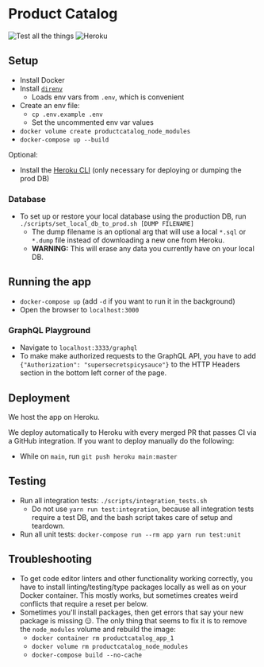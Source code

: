 # Product Catalog

![Test all the things](https://github.com/quiltyweb/productcatalog/workflows/Test%20all%20the%20things/badge.svg)
![Heroku](https://heroku-badge.herokuapp.com/?app=productcatalog)

## Setup

- Install Docker
- Install [`direnv`](https://direnv.net/)
  - Loads env vars from `.env`, which is convenient
- Create an env file:
  - `cp .env.example .env`
  - Set the uncommented env var values
- `docker volume create productcatalog_node_modules`
- `docker-compose up --build`

Optional:
- Install the [Heroku CLI](https://devcenter.heroku.com/articles/heroku-cli) (only necessary for deploying or dumping the prod DB)

### Database
- To set up or restore your local database using the production DB, run `./scripts/set_local_db_to_prod.sh [DUMP FILENAME]`
  - The dump filename is an optional arg that will use a local `*.sql` or `*.dump` file instead of downloading a new one from Heroku.
  - **WARNING:** This will erase any data you currently have on your local DB.

## Running the app

- `docker-compose up` (add `-d` if you want to run it in the background)
- Open the browser to `localhost:3000`

### GraphQL Playground
- Navigate to `localhost:3333/graphql`
- To make make authorized requests to the GraphQL API, you have to add `{"Authorization": "supersecretspicysauce"}` to the HTTP Headers section in the bottom left corner of the page.

## Deployment

We host the app on Heroku.

We deploy automatically to Heroku with every merged PR that passes CI via a GitHub integration. If you want to deploy manually do the following:
- While on `main`, run `git push heroku main:master`

## Testing

- Run all integration tests: `./scripts/integration_tests.sh`
  - Do not use `yarn run test:integration`, because all integration tests require a test DB, and the bash script takes care of setup and teardown.
- Run all unit tests: `docker-compose run --rm app yarn run test:unit`

## Troubleshooting

- To get code editor linters and other functionality working correctly, you have to install linting/testing/type packages locally as well as on your Docker container. This mostly works, but sometimes creates weird conflicts that require a reset per below.
- Sometimes you'll install packages, then get errors that say your new package is missing :expressionless:. The only thing that seems to fix it is to remove the `node_modules` volume and rebuild the image:
  - `docker container rm productcatalog_app_1`
  - `docker volume rm productcatalog_node_modules`
  - `docker-compose build --no-cache`
